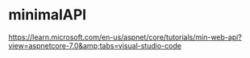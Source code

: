 # minimalAPI
https://learn.microsoft.com/en-us/aspnet/core/tutorials/min-web-api?view=aspnetcore-7.0&amp;tabs=visual-studio-code

